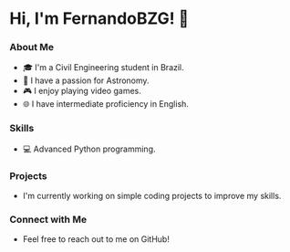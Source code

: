 # Hi, I'm FernandoBZG! 👋

### About Me
- 🎓 I'm a Civil Engineering student in Brazil.
- 🌌 I have a passion for Astronomy.
- 🎮 I enjoy playing video games.
- 🌐 I have intermediate proficiency in English.

### Skills
- 💻 Advanced Python programming.

### Projects
- I'm currently working on simple coding projects to improve my skills.

### Connect with Me
- Feel free to reach out to me on GitHub!
